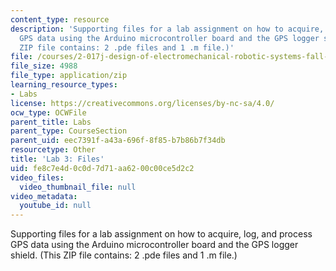 ```yaml
---
content_type: resource
description: 'Supporting files for a lab assignment on how to acquire, log, and process
  GPS data using the Arduino microcontroller board and the GPS logger shield. (This
  ZIP file contains: 2 .pde files and 1 .m file.)'
file: /courses/2-017j-design-of-electromechanical-robotic-systems-fall-2009/fe8c7e4d0c0d7d71aa6200c00ce5d2c2_lab3files.zip
file_size: 4988
file_type: application/zip
learning_resource_types:
- Labs
license: https://creativecommons.org/licenses/by-nc-sa/4.0/
ocw_type: OCWFile
parent_title: Labs
parent_type: CourseSection
parent_uid: eec7391f-a43a-696f-8f85-b7b86b7f34db
resourcetype: Other
title: 'Lab 3: Files'
uid: fe8c7e4d-0c0d-7d71-aa62-00c00ce5d2c2
video_files:
  video_thumbnail_file: null
video_metadata:
  youtube_id: null
---
```

Supporting files for a lab assignment on how to acquire, log, and process GPS data using the Arduino microcontroller board and the GPS logger shield. (This ZIP file contains: 2 .pde files and 1 .m file.)